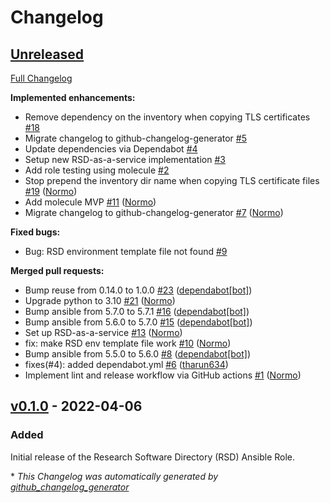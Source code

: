 # Changelog

## [Unreleased](https://github.com/hifis-net/ansible-role-rsd/tree/HEAD)

[Full Changelog](https://github.com/hifis-net/ansible-role-rsd/compare/v0.1.0...HEAD)

**Implemented enhancements:**

- Remove dependency on the inventory when copying TLS certificates [\#18](https://github.com/hifis-net/ansible-role-rsd/issues/18)
- Migrate changelog to github-changelog-generator [\#5](https://github.com/hifis-net/ansible-role-rsd/issues/5)
- Update dependencies via Dependabot [\#4](https://github.com/hifis-net/ansible-role-rsd/issues/4)
- Setup new RSD-as-a-service implementation [\#3](https://github.com/hifis-net/ansible-role-rsd/issues/3)
- Add role testing using molecule [\#2](https://github.com/hifis-net/ansible-role-rsd/issues/2)
- Stop prepend the inventory dir name when copying TLS certificate files [\#19](https://github.com/hifis-net/ansible-role-rsd/pull/19) ([Normo](https://github.com/Normo))
- Add molecule MVP [\#11](https://github.com/hifis-net/ansible-role-rsd/pull/11) ([Normo](https://github.com/Normo))
- Migrate changelog to github-changelog-generator [\#7](https://github.com/hifis-net/ansible-role-rsd/pull/7) ([Normo](https://github.com/Normo))

**Fixed bugs:**

- Bug: RSD environment template file not found [\#9](https://github.com/hifis-net/ansible-role-rsd/issues/9)

**Merged pull requests:**

- Bump reuse from 0.14.0 to 1.0.0 [\#23](https://github.com/hifis-net/ansible-role-rsd/pull/23) ([dependabot[bot]](https://github.com/apps/dependabot))
- Upgrade python to 3.10 [\#21](https://github.com/hifis-net/ansible-role-rsd/pull/21) ([Normo](https://github.com/Normo))
- Bump ansible from 5.7.0 to 5.7.1 [\#16](https://github.com/hifis-net/ansible-role-rsd/pull/16) ([dependabot[bot]](https://github.com/apps/dependabot))
- Bump ansible from 5.6.0 to 5.7.0 [\#15](https://github.com/hifis-net/ansible-role-rsd/pull/15) ([dependabot[bot]](https://github.com/apps/dependabot))
- Set up RSD-as-a-service [\#13](https://github.com/hifis-net/ansible-role-rsd/pull/13) ([Normo](https://github.com/Normo))
- fix: make RSD env template file work [\#10](https://github.com/hifis-net/ansible-role-rsd/pull/10) ([Normo](https://github.com/Normo))
- Bump ansible from 5.5.0 to 5.6.0 [\#8](https://github.com/hifis-net/ansible-role-rsd/pull/8) ([dependabot[bot]](https://github.com/apps/dependabot))
- fixes\(\#4\): added dependabot.yml [\#6](https://github.com/hifis-net/ansible-role-rsd/pull/6) ([tharun634](https://github.com/tharun634))
- Implement lint and release workflow via GitHub actions [\#1](https://github.com/hifis-net/ansible-role-rsd/pull/1) ([Normo](https://github.com/Normo))

<!--
SPDX-FileCopyrightText: 2022 Helmholtz Centre for Environmental Research (UFZ)
SPDX-FileCopyrightText: 2022 Helmholtz-Zentrum Dresden-Rossendorf (HZDR)

SPDX-License-Identifier: Apache-2.0
-->

## [v0.1.0](https://github.com/hifis-net/ansible-role-rsd/releases/tag/v0.1.0) - 2022-04-06

### Added
Initial release of the Research Software Directory (RSD) Ansible Role.


\* *This Changelog was automatically generated by [github_changelog_generator](https://github.com/github-changelog-generator/github-changelog-generator)*
